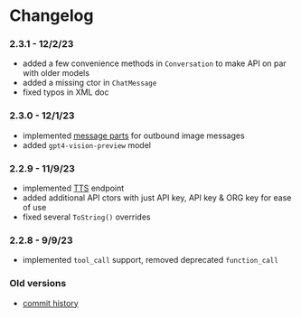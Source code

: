 # Changelog

### 2.3.1 - 12/2/23
- added a few convenience methods in `Conversation` to make API on par with older models
- added a missing ctor in `ChatMessage`
- fixed typos in XML doc

### 2.3.0 - 12/1/23
- implemented [message parts](https://platform.openai.com/docs/api-reference/chat/create) for outbound image messages
- added `gpt4-vision-preview` model

### 2.2.9 - 11/9/23
- implemented [TTS](https://platform.openai.com/docs/api-reference/audio/createSpeech) endpoint
- added additional API ctors with just API key, API key & ORG key for ease of use
- fixed several `ToString()` overrides

### 2.2.8 - 9/9/23
- implemented `tool_call` support, removed deprecated `function_call`

### Old versions
- [commit history](https://github.com/lofcz/OpenAI-API-dotnet/commits/master)
